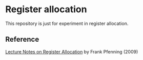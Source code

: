 # Register allocation

This repository is just for experiment in register allocation.

## Reference

[Lecture Notes on Register Allocation](http://www.cs.cmu.edu/~fp/courses/15411-f09/lectures/03-regalloc.pdf) by Frank Pfenning (2009)
